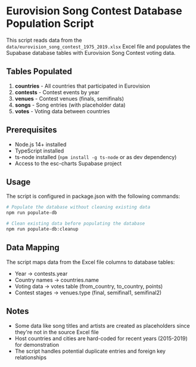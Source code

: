 # Eurovision Song Contest Database Population Script

This script reads data from the `data/eurovision_song_contest_1975_2019.xlsx` Excel file and populates the Supabase database tables with Eurovision Song Contest voting data.

## Tables Populated

1. **countries** - All countries that participated in Eurovision
2. **contests** - Contest events by year
3. **venues** - Contest venues (finals, semifinals)
4. **songs** - Song entries (with placeholder data)
5. **votes** - Voting data between countries

## Prerequisites

- Node.js 14+ installed
- TypeScript installed
- ts-node installed (`npm install -g ts-node` or as dev dependency)
- Access to the esc-charts Supabase project

## Usage

The script is configured in package.json with the following commands:

```bash
# Populate the database without cleaning existing data
npm run populate-db

# Clean existing data before populating the database
npm run populate-db:cleanup
```

## Data Mapping

The script maps data from the Excel file columns to database tables:

- Year → contests.year
- Country names → countries.name
- Voting data → votes table (from_country, to_country, points)
- Contest stages → venues.type (final, semifinal1, semifinal2)

## Notes

- Some data like song titles and artists are created as placeholders since they're not in the source Excel file
- Host countries and cities are hard-coded for recent years (2015-2019) for demonstration
- The script handles potential duplicate entries and foreign key relationships 